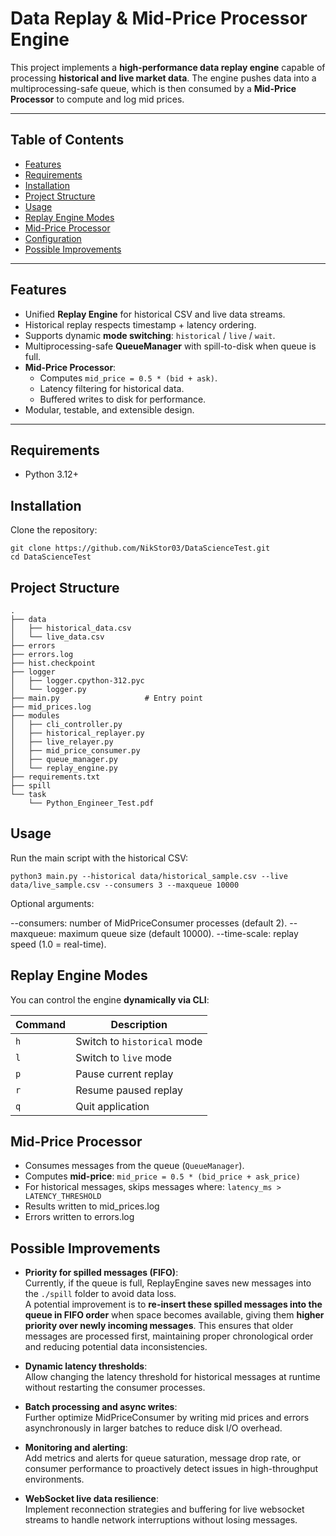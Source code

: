 # Data Replay & Mid-Price Processor Engine

This project implements a **high-performance data replay engine** capable of processing **historical and live market data**. The engine pushes data into a multiprocessing-safe queue, which is then consumed by a **Mid-Price Processor** to compute and log mid prices.

---

## Table of Contents

- [Features](#features)  
- [Requirements](#requirements)  
- [Installation](#installation)  
- [Project Structure](#project-structure)  
- [Usage](#usage)  
- [Replay Engine Modes](#replay-engine-modes)  
- [Mid-Price Processor](#mid-price-processor)  
- [Configuration](#configuration)  
- [Possible Improvements](#possible-improvements)   

---

## Features

- Unified **Replay Engine** for historical CSV and live data streams.  
- Historical replay respects timestamp + latency ordering.  
- Supports dynamic **mode switching**: `historical` / `live` / `wait`.  
- Multiprocessing-safe **QueueManager** with spill-to-disk when queue is full.  
- **Mid-Price Processor**:
  - Computes `mid_price = 0.5 * (bid + ask)`.  
  - Latency filtering for historical data.  
  - Buffered writes to disk for performance.  
- Modular, testable, and extensible design.  

---

## Requirements

- Python 3.12+  

## Installation

Clone the repository:
```
git clone https://github.com/NikStor03/DataScienceTest.git
cd DataScienceTest
```

## Project Structure

```
.
├── data
│   ├── historical_data.csv
│   └── live_data.csv
├── errors
├── errors.log
├── hist.checkpoint
├── logger
│   ├── logger.cpython-312.pyc
│   └── logger.py
├── main.py                   # Entry point
├── mid_prices.log
├── modules
│   ├── cli_controller.py
│   ├── historical_replayer.py
│   ├── live_relayer.py
│   ├── mid_price_consumer.py
│   ├── queue_manager.py
│   └── replay_engine.py
├── requirements.txt
├── spill
└── task
    └── Python_Engineer_Test.pdf
```

## Usage

Run the main script with the historical CSV:

`python3 main.py --historical data/historical_sample.csv --live data/live_sample.csv --consumers 3 --maxqueue 10000`

Optional arguments:

--consumers: number of MidPriceConsumer processes (default 2).
--maxqueue: maximum queue size (default 10000).
--time-scale: replay speed (1.0 = real-time).

## Replay Engine Modes

You can control the engine **dynamically via CLI**:

| Command | Description |
|---------|-------------|
| `h`     | Switch to `historical` mode |
| `l`     | Switch to `live` mode |
| `p`     | Pause current replay |
| `r`     | Resume paused replay |
| `q`     | Quit application |


## Mid-Price Processor

- Consumes messages from the queue (`QueueManager`).
- Computes **mid-price**:
`mid_price = 0.5 * (bid_price + ask_price)`
- For historical messages, skips messages where:
`latency_ms > LATENCY_THRESHOLD`
- Results written to mid_prices.log
- Errors written to errors.log

## Possible Improvements

- **Priority for spilled messages (FIFO)**:  
  Currently, if the queue is full, ReplayEngine saves new messages into the `./spill` folder to avoid data loss.  
  A potential improvement is to **re-insert these spilled messages into the queue in FIFO order** when space becomes available, giving them **higher priority over newly incoming messages**. This ensures that older messages are processed first, maintaining proper chronological order and reducing potential data inconsistencies.

- **Dynamic latency thresholds**:  
  Allow changing the latency threshold for historical messages at runtime without restarting the consumer processes.

- **Batch processing and async writes**:  
  Further optimize MidPriceConsumer by writing mid prices and errors asynchronously in larger batches to reduce disk I/O overhead.

- **Monitoring and alerting**:  
  Add metrics and alerts for queue saturation, message drop rate, or consumer performance to proactively detect issues in high-throughput environments.

- **WebSocket live data resilience**:  
  Implement reconnection strategies and buffering for live websocket streams to handle network interruptions without losing messages.

